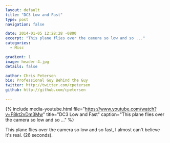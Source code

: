 ```yaml
---
layout: default
title: "DC3 Low and Fast"
type: post
navigation: false

date: 2014-01-05 12:28:28 -0800
excerpt: "This plane flies over the camera so low and so ..."
categories:
  - Misc

gradient: 1
image: header-4.jpg
details: false

author: Chris Petersen
bio: Professional Guy Behind the Guy
twitter: http://twitter.com/cpetersen
github: http://github.com/cpetersen

---
```


{% include media-youtube.html file="https://www.youtube.com/watch?v=F8kt2vDm3Mw" title="DC3 Low and Fast" caption="This plane flies over the camera so low and so ..." %}

This plane flies over the camera so low and so fast, I almost can't believe it's real. (26 seconds).
